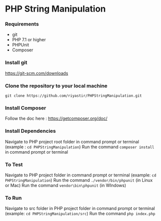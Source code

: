 # PHP String Manipulation

### Requirements
- git
- PHP 7.1 or higher
- PHPUnit 
- Composer

### Install git
https://git-scm.com/downloads

### Clone the repository to your local machine
`git clone https://github.com/riyastir/PHPStringManipulation.git`

### Install Composer
Follow the doc here : https://getcomposer.org/doc/

### Install Dependencies
Navigate to PHP project root folder in command prompt or terminal (example : `cd PHPStringManipulation`)
Run the command `composer install` in command prompt or terminal 

### To Test
Navigate to PHP project folder in command prompt or terminal (example: `cd PHPStringManipulation`)
Run the command `./vendor/bin/phpunit` (in Linux or Mac)
Run the command `vendor\bin\phpunit` (in WIndows)

### To Run
Navigate to src folder in PHP project folder in command prompt or terminal (example: `cd PHPStringManipulation/src`)
Run the command `php index.php`
